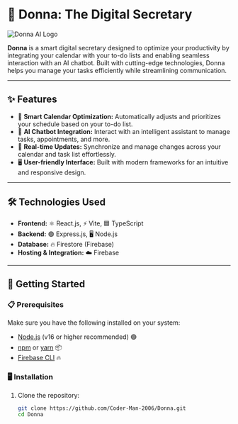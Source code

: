 # 📅 Donna: The Digital Secretary

![Donna AI Logo]([https://i.imgur.com/xyz456.png](https://imgur.com/a/y7XRUSW))

**Donna** is a smart digital secretary designed to optimize your productivity by integrating your calendar with your to-do lists and enabling seamless interaction with an AI chatbot. Built with cutting-edge technologies, Donna helps you manage your tasks efficiently while streamlining communication.

---

## ✨ Features

- 📆 **Smart Calendar Optimization:** Automatically adjusts and prioritizes your schedule based on your to-do list.
- 🤖 **AI Chatbot Integration:** Interact with an intelligent assistant to manage tasks, appointments, and more.
- 🔄 **Real-time Updates:** Synchronize and manage changes across your calendar and task list effortlessly.
- 🖥️ **User-friendly Interface:** Built with modern frameworks for an intuitive and responsive design.

---

## 🛠️ Technologies Used

- **Frontend:** ⚛️ React.js, ⚡ Vite, 🟦 TypeScript
- **Backend:** 🟢 Express.js, 🖥️ Node.js
- **Database:** 🔥 Firestore (Firebase)
- **Hosting & Integration:** ☁️ Firebase

---

## 🚀 Getting Started

### 📋 Prerequisites

Make sure you have the following installed on your system:
- [Node.js](https://nodejs.org/) (v16 or higher recommended) 🟢
- [npm](https://www.npmjs.com/) or [yarn](https://yarnpkg.com/) 📦
- [Firebase CLI](https://firebase.google.com/docs/cli) 🔥

### 🖥️ Installation

1. Clone the repository:
   ```bash
   git clone https://github.com/Coder-Man-2006/Donna.git
   cd Donna
